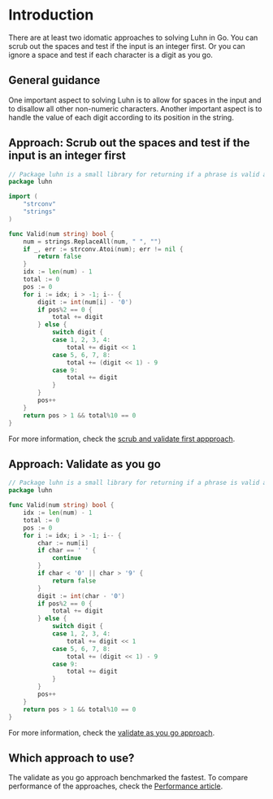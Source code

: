 # Introduction

There are at least two idomatic approaches to solving Luhn in Go.
You can scrub out the spaces and test if the input is an integer first.
Or you can ignore a space and test if each character is a digit as you go.

## General guidance

One important aspect to solving Luhn is to allow for spaces in the input and to disallow all other non-numeric characters.
Another important aspect is to handle the value of each digit according to its position in the string.

## Approach: Scrub out the spaces and test if the input is an integer first

```go
// Package luhn is a small library for returning if a phrase is valid according to the Luhn algorithm.
package luhn

import (
	"strconv"
	"strings"
)

func Valid(num string) bool {
	num = strings.ReplaceAll(num, " ", "")
	if _, err := strconv.Atoi(num); err != nil {
		return false
	}
	idx := len(num) - 1
	total := 0
	pos := 0
	for i := idx; i > -1; i-- {
		digit := int(num[i] - '0')
		if pos%2 == 0 {
			total += digit
		} else {
			switch digit {
			case 1, 2, 3, 4:
				total += digit << 1
			case 5, 6, 7, 8:
				total += (digit << 1) - 9
			case 9:
				total += digit
			}
		}
		pos++
	}
	return pos > 1 && total%10 == 0
}
```

For more information, check the [scrub and validate first appproach][approach-scrub-and-validate-first].

## Approach: Validate as you go

```go
// Package luhn is a small library for returning if a phrase is valid according to the Luhn algorithm.
package luhn

func Valid(num string) bool {
	idx := len(num) - 1
	total := 0
	pos := 0
	for i := idx; i > -1; i-- {
		char := num[i]
		if char == ' ' {
			continue
		}
		if char < '0' || char > '9' {
			return false
		}
		digit := int(char - '0')
		if pos%2 == 0 {
			total += digit
		} else {
			switch digit {
			case 1, 2, 3, 4:
				total += digit << 1
			case 5, 6, 7, 8:
				total += (digit << 1) - 9
			case 9:
				total += digit
			}
		}
		pos++
	}
	return pos > 1 && total%10 == 0
}
```

For more information, check the [validate as you go approach][approach-validate-as-you-go].

## Which approach to use?

The validate as you go approach benchmarked the fastest.
To compare performance of the approaches, check the [Performance article][article-performance].

[approach-scrub-and-validate-first]: https://exercism.org/tracks/go/exercises/luhn/approaches/scrub-and-validate-first
[approach-validate-as-you-go]: https://exercism.org/tracks/go/exercises/luhn/approaches/validate-as-you-go
[article-performance]: https://exercism.org/tracks/go/exercises/luhn/articles/performance
